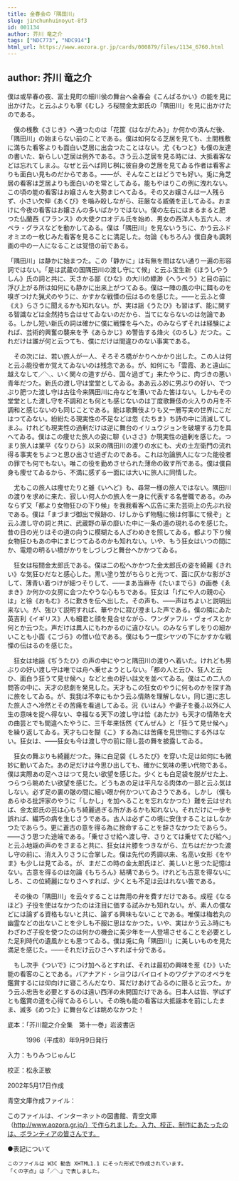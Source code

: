 ```yaml
---
title: 金春会の「隅田川」
slug: jinchunhuinoyut-8f3
id: 001134
author: 芥川 竜之介
tags: ["NDC773", "NDC914"]
html_url: https://www.aozora.gr.jp/cards/000879/files/1134_6760.html
---
```


## author: 芥川 竜之介

僕は或早春の夜、富士見町の細川侯の舞台へ金春会《こんぱるかい》の能を見に出かけた。と云ふよりも寧《むし》ろ桜間金太郎氏の「隅田川」を見に出かけたのである。

　僕の桟敷《さじき》へ通つたのは「花筐《はながたみ》」か何かの済んだ後、「隅田川」の始まらない前のことである。僕は如何なる芝居を見ても、土間桟敷に満ちた看客よりも面白い芝居に出会つたことはない。尤《もつと》も僕の友達の書いた、新らしい芝居は例外である。さう云ふ芝居を見る時には、大抵看客などは忘れてしまふ。なぜと云へば同じ桝に彼自身の芝居を見てゐる作者は看客よりも面白い見ものだからである。――が、そんなことはどうでも好い。兎に角芝居の看客は芝居よりも面白いのを常としてゐる。能もやはりこの例に洩れない。この頃の能の看客はお嬢さんを大勢まじへてゐる。その又お嬢さんは一人残らず、小さい欠伸《あくび》を噛み殺しながら、荘厳なる威儀を正してゐる。おまけに今夜の看客はお嬢さんの多いばかりではない。僕の左右にはまるまると肥つた仏蘭西《フランス》の大使クロオデル氏を始め、男女の西洋人も五六人、オペラ・グラスなどを動かしてゐる。僕は「隅田川」を見ないうちに、かう云ふドオミヱの一枚じみた看客を見ることに満足した。勿論《もちろん》僕自身も諷刺画の中の一人になることは覚悟の前である。

「隅田川」は静かに始まつた。この「静かに」は有無を問はない通り一遍の形容詞ではない。「是は武蔵の国隅田川の渡し守にて候」と云ふ宝生新《ほうしやうしん》氏の詞と共に、天さかる鄙《ひな》の大川の縹渺《へうべう》と目の前に浮び上がる所は如何にも静かに出来上がつてゐる。僕は一陣の風の中に餌ものを嗅ぎつけた猟犬のやうに、かすかな戦慄の伝はるのを感じた。――と云ふと偉《え》らさうに聞えるかも知れない。が、実は謡《うたひ》も習はず、能に関する智識などは全然持ち合はせてゐないのだから、当てにならないのは勿論である。しかし短い新氏の詞は確かに僕に戦慄を与へた。のみならずそれは経験によれば、芸術的興奮の襲来を予《あらかじ》め警告する烽火《のろし》だつた。これだけは誰が何と云つても、僕にだけは間違ひのない事実である。

　その次には、若い旅人が一人、そろそろ橋がかりへかかり出した。この人は何と云ふ能役者か覚えてゐないのは残念である。が、如何にも「雲霞、あと遠山に越えなして／＼、いく関々の道すがら、国々過ぎて」来たやうに、肉づきの悪い青年だつた。新氏の渡し守は堂堂としてゐる。ああ云ふ妙に男ぶりの好い、でつぷり肥つた渡し守は古往今来隅田川に舟などを漕いでゐた筈はない。しかもその堂堂とした渡し守を不調和とも何とも感じないのは丁度歌舞伎の火入りの月を不調和と感じないのも同じことである。能は歌舞伎よりも又一層写実の世界にこだはつてゐない。紛紛たる現実性の不足などは忽《たちま》ち詩の中に消滅してしまふ。けれども現実性の過剰だけは逆に舞台のイリュウジョンを破壊する力を具へてゐる。僕はこの痩せた旅人の姿に聊《いささ》か現実性の過剰を感じた。つまり旅人は業平《なりひら》以来の隅田川の渡りの水にも、犬の土左衛門の流れ得る事実をちよつと思ひ出させ過ぎたのである。これは勿論旅人になつた能役者の罪でも何でもない。唯この役を勤めさせられた薄命の致す所である。僕は僕自身も痩せてゐるから、不満に感ずる一面には大いに旅人に同情した。

　尤もこの旅人は痩せたりと雖《いへど》も、尋常一様の旅人ではない。隅田川の渡りを求めに来た、寂しい何人かの旅人を一身に代表する名誉職である。のみならず又「都より女物狂ひの下り候」を我我看客へ広告に来た芸術上の先ぶれ役である。僕は「まづまづ御出で候跡の、けしからず物騒に候は何事にて候ぞ」と云ふ渡し守の詞と共に、武蔵野の草の靡いた中に一条の道の現れるのを感じた。昔の日の光りはその道の向うに模糊たる人ざわめきを照してゐる。都より下り候女物狂ひもあの中にまじつてゐるのかも知れない。いや、もう狂女はいつの間にか、電燈の明るい橋がかりをしづしづと舞台へかかつてゐる。

　狂女は桜間金太郎氏である。僕は二の松へかかつた金太郎氏の姿を綺麗《きれい》な気狂ひだなと感心した。黒い塗り笠がちらりと光つて、面に仄かな影がさして、薄青い着つけが細つそりして、――まあ当麻寺《たいまでら》の画巻《ゑまき》か何かの女房に会つたやうな心もちである。狂女は「げにや人の親の心は」と徐《おもむ》ろに歎きを伝へ出した。その声も、――声はちよいと説明出来ない。が、強ひて説明すれば、華やかに寂び澄ました声である。僕の隣にゐた英吉利《イギリス》人も細君と顔を見合せながら、ワンダァフル・ヴォイスとか何とか云つた。声だけは異人にもわかるのに違ひない。のみならずしをりの細かいことも小面《こづら》の憎い位である。僕はもう一度シヤツの下にかすかな戦慄の伝はるのを感じた。

　狂女は地謡《ぢうたひ》の声の中にやつと隅田川の渡りへ着いた。けれども男ぶりの好い渡し守は唯では舟へ乗せようとしない。「都の人と云ひ、狂人と云ひ、面白う狂うて見せ候へ」などと虫の好い註文を並べてゐる。僕はこの二人の問答の中に、天才の悲劇を発見した。天才もこの狂女のやうに何ものかを探す為に旅をしてゐる。が、我我は不幸にもかう云ふ情熱を理解しない。同じ道に志した旅人さへ冷然とその苦痛を看過してゐる。況《いはん》や妻子を養ふ以外に人生の意味を捉へ得ない、幸福なる天下の渡し守は恰《あたか》も天才の情熱を犬の曲芸とでも間違へたやうに、三千年来恬然《てんぜん》と「狂うて見せ候へ」を繰り返してゐる。天才も口を餬《こ》する為には苦痛を見世物にする外はない。狂女は、――狂女も今は渡し守の前に隠し芸の舞を披露してゐる。

　狂女の舞ぶりも綺麗だつた。殊に白足袋《しろたび》を穿いた足は如何にも微妙に動いてゐた。あの足だけは今思ひ出しても、確かに気味の悪い代物である。僕は実際あの足へさはつて見たい欲望を感じた。少くとも白足袋を脱がせた上、つらつら眺めたい欲望を感じた。どうもあの足は平凡なる肉体の一部と云ふ気はしない。必ず足の裏の皺の間に細い眼か何かついてゐさうである。しかし（僕もあらゆる批評家のやうに「しかし」を加へることを忘れなかつた）難を云はせれば、金太郎氏の芸は心もち綺麗過ぎる所があるかも知れない。それだけに一歩を誤れば、繊巧の病を生じさうである。古人は必ずこの境に安住することはしなかつたであらう。更に蒼古の意を得る為に捨命することを辞さなかつたであらう。――さう思つた途端である。「乗せさせ給へ渡し守、さりとては乗せてたび給へ」と云ふ地謡の声のをさまると共に、狂女は片膝をつきながら、立ちはだかつた渡し守の前に、消え入りさうに合掌した。僕は先代の秀調以来、名高い女形《をやま》も少しは見てゐる。が、まだこの時の金太郎氏ほど、美しいと思つた記憶はない。古意を得るのは勿論《もちろん》結構であらう。けれども古意を得ないにしろ、この位綺麗になりさへすれば、少くとも不足は云はれない筈である。

　その後の「隅田川」を云々することは無用の弁を費すだけである。成程《なるほど》子役を使はなかつたのは注目に価する試みかも知れない。が、素人の僕などには論ずる資格もないと共に、論ずる興味もないことである。唯僕は梅若丸の幽霊などの出ないことを少しも不服に思はなかつた。いや、実はかう云ふ時にもわざわざ子役を使つたのは何かの機会に美少年を一人登場させることを必要とした足利時代の遺風かとも思つてゐる。僕は兎に角「隅田川」に美しいものを見た満足を感じた。――それだけ云ひさへすれば十分である。

　もし次手《ついで》につけ加へるとすれば、それは最初の興味を惹《ひ》いた能の看客のことである。バアナアド・シヨウはバイロイトのワグナアのオペラを鑑賞するには仰向けに寝ころんだなり、耳だけあけてゐるのに限ると云つた。かう云ふ忠告を必要とするのは遠い西洋の未開国だけである。日本人は皆、学ばずとも鑑賞の道を心得てゐるらしい。その晩も能の看客は大抵謡本を前にしたまま、滅多《めつた》に舞台などは眺めなかつた！













底本：「芥川龍之介全集　第十一巻」岩波書店


　　　1996（平成8）年9月9日発行

入力：もりみつじゅんじ

校正：松永正敏

2002年5月17日作成

青空文庫作成ファイル：

このファイルは、インターネットの図書館、青空文庫（http://www.aozora.gr.jp/）で作られました。入力、校正、制作にあたったのは、ボランティアの皆さんです。











●表記について


	このファイルは W3C 勧告 XHTML1.1 にそった形式で作成されています。
	「くの字点」は「／＼」で表しました。